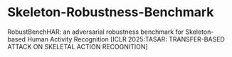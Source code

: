 # Skeleton-Robustness-Benchmark
RobustBenchHAR: an adversarial robustness benchmark for Skeleton-based Human Activity Recognition [ICLR 2025:TASAR: TRANSFER-BASED ATTACK ON SKELETAL ACTION RECOGNITION]

